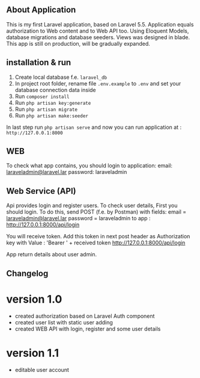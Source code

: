 
## About Application
This is my first Laravel application, based on Laravel 5.5. Application equals authorization to Web content and to Web API too.
Using Eloquent Models, database migrations and database seeders. Views was designed in blade. This app is still on production,
will be gradually expanded.

## installation & run
1. Create local database f.e. `laravel_db`
2. In project root folder, rename file `.env.example` to `.env`
and set your database connection data inside
3. Run `composer install`
4. Run `php artisan key:generate`
5. Run `php artisan migrate`
6. Run `php artisan make:seeder`

In last step run `php artisan serve` and now you can run application
at : `http://127.0.0.1:8000`

## WEB
To check what app contains, you should login to application:
email:  laraveladmin@laravel.lar
password:  laraveladmin

## Web Service (API)
Api provides login and register users. To check user details, 
First you should login. To do this, send POST (f.e. by Postman) with fields:
email   =  laraveladmin@laravel.lar
password = laraveladmin
to app : http://127.0.0.1:8000/api/login

You will receive token. Add this token in next post header as Authorization key with
Value : 'Bearer ' + received token
http://127.0.0.1:8000/api/login

App return details about user admin.


## Changelog

# version 1.0
- created authorization based on Laravel Auth component
- created user list with static user adding
- created WEB API  with login, register and some user details

# version 1.1
- editable user account